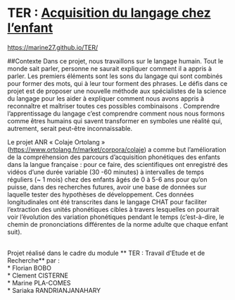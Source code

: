 # TER : [Acquisition du langage chez l’enfant][site]

https://marine27.github.io/TER/

##Contexte
Dans ce projet, nous travaillons sur le langage humain. Tout le monde sait parler, personne ne saurait expliquer comment il a appris à parler. Les premiers éléments sont les sons du langage qui sont combinés pour former des mots, qui à leur tour forment des phrases. Le défis dans ce projet est de proposer une nouvelle méthode aux spécialistes de la science du langage pour les aider à expliquer comment nous avons appris à reconnaître et maîtriser toutes ces possibles combinaisons . Comprendre l’apprentissage du langage c’est comprendre comment nous nous formons comme êtres humains qui savent transformer en symboles une réalité qui, autrement, serait peut-être inconnaissable.<br/>

Le projet ANR « Colaje Ortolang » (https://www.ortolang.fr/market/corpora/colaje) a comme but l’amélioration de la compréhension des parcours d’acquisition phonétiques des enfants dans la langue française : pour ce faire, des scientifiques ont enregistré des vidéos d’une durée variable (30 -60 minutes) à intervalles de temps réguliers (~ 1 mois) chez des enfants âgés de 0 à 5-6 ans pour qu’on puisse, dans des recherches futures, avoir une base de données sur laquelle tester des hypothèses de développement. Ces données longitudinales ont été transcrites dans le langage CHAT pour faciliter l’extraction des unités phonétiques cibles à travers lesquelles on pourrait voir l’évolution des variation phonétiques pendant le temps (c’est-à-dire, le chemin de prononciations différentes de la norme adulte que chaque enfant suit).<br/>

<br/>
Projet réalisé dans le cadre du module ** TER : Travail d'Etude et de Recherche** par :<br/>
* Florian BOBO<br/>
* Clement CISTERNE<br/>
* Marine PLA-COMES<br/>
* Sariaka RANDRIANJANAHARY<br/>

[site]: https://marine27.github.io/TER/
